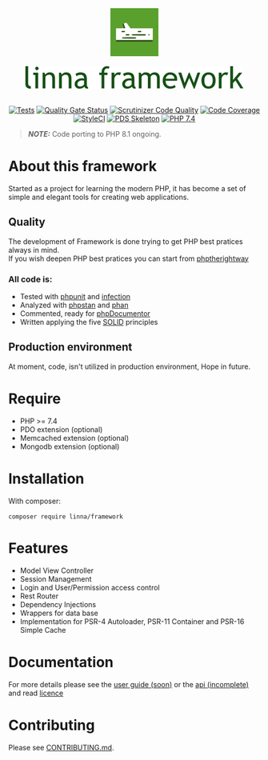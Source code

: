 <div align="center">
    <a href="#"><img src="logo-linna-96.png" alt="Linna Logo"></a>
</div>

<br/>

<div align="center">
    <a href="#"><img src="logo-framework.png" alt="Linna framework Logo"></a>
</div>

<br/>

<div align="center">

[![Tests](https://github.com/linna/framework/actions/workflows/tests.yml/badge.svg)](https://github.com/linna/framework/actions/workflows/tests.yml)
[![Quality Gate Status](https://sonarcloud.io/api/project_badges/measure?project=linna_framework&metric=alert_status)](https://sonarcloud.io/dashboard?id=linna_framework)
[![Scrutinizer Code Quality](https://scrutinizer-ci.com/g/linna/framework/badges/quality-score.png?b=master)](https://scrutinizer-ci.com/g/linna/framework/?branch=master)
[![Code Coverage](https://scrutinizer-ci.com/g/linna/framework/badges/coverage.png?b=master)](https://scrutinizer-ci.com/g/linna/framework/?branch=master)
[![StyleCI](https://styleci.io/repos/41168432/shield?branch=master&style=flat)](https://styleci.io/repos/41168432)
[![PDS Skeleton](https://img.shields.io/badge/pds-skeleton-blue.svg?style=flat)](https://github.com/php-pds/skeleton)
[![PHP 7.4](https://img.shields.io/badge/PHP-7.4-8892BF.svg)](http://php.net)

</div>

> **_NOTE:_**  Code porting to PHP 8.1 ongoing.

# About this framework
Started as a project for learning the modern PHP, it has become a set of simple and elegant tools for creating web applications.

## Quality

The development of Framework is done trying to get PHP best pratices always in mind.<br/>If you wish deepen PHP best pratices you can start from [phptherightway](http://www.phptherightway.com/)

### All code is:

- Tested with [phpunit](https://github.com/sebastianbergmann/phpunit) and [infection](https://github.com/infection/infection)
- Analyzed with [phpstan](https://github.com/phpstan/phpstan) and [phan](https://github.com/phan/phan/)
- Commented, ready for [phpDocumentor](https://www.phpdoc.org/)
- Written applying the five [SOLID](<https://en.wikipedia.org/wiki/SOLID_(object-oriented_design)>) principles

## Production environment

At moment, code, isn't utilized in production environment, Hope in future.

# Require

- PHP >= 7.4
- PDO extension (optional)
- Memcached extension (optional)
- Mongodb extension (optional)

# Installation

With composer:

```
composer require linna/framework
```

# Features

- Model View Controller
- Session Management
- Login and User/Permission access control
- Rest Router
- Dependency Injections
- Wrappers for data base
- Implementation for PSR-4 Autoloader, PSR-11 Container and PSR-16 Simple Cache

# Documentation

For more details please see the [user guide (soon)](https://linna.tools/docs/current/) or the [api (incomplete)](https://linna.tools/docs/current/) and read [licence](https://github.com/linna/framework/blob/master/LICENSE.md)

# Contributing

Please see [CONTRIBUTING.md](https://github.com/linna/framework/blob/master/CONTRIBUTING.md).
